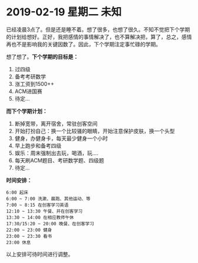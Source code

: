 # **2019-02-19 星期二 未知**

已经凌晨3点了。但是还是睡不着。想了很多，也想了很久。不知不觉把下个学期的计划给想好。正好，我把感情的事情解决了，也不算解决把，算了，总之，感情再也不是影响我的关键因数了。因此，下个学期注定事忙碌的学期。

想了想了。**下个学期的目标是：**

1. 过四级
2. 备考考研数学
3. 涨工资到1500++
4. ACM进国赛
5. 待定...

**而下个学期计划：**

1. 断掉宽带，离开宿舍，常驻创客空间
2. 开始打扮自己：换一个比较骚的眼睛，开始注意保护皮肤，换一个头型
3. 健身，办健身卡，每天最少健身一个小时
4. 早上跑步和备考四级
5. 娱乐：周末强制出去玩，喝酒，玩....
6. 每天刷ACM题目、考研数学题、四级题
7. 待定...

**时间安排：**

    6:00 起床
    6:00 ~ 7:00 洗漱、晨跑、其他运动、等
    7:00 ~ 8:15 在创客学习英语
    12:10 ~ 13:30 午餐、并在创客学习
    13:30 ~ 14:00 在相应教师午休
    17:30/15:20 ~ 20:00 晚餐、在创客学习
    22:00 ~ 23:00 健身
    23:00 ~ 23:30 看书
    23:00 休息

以上安排可待时间进行调整。
